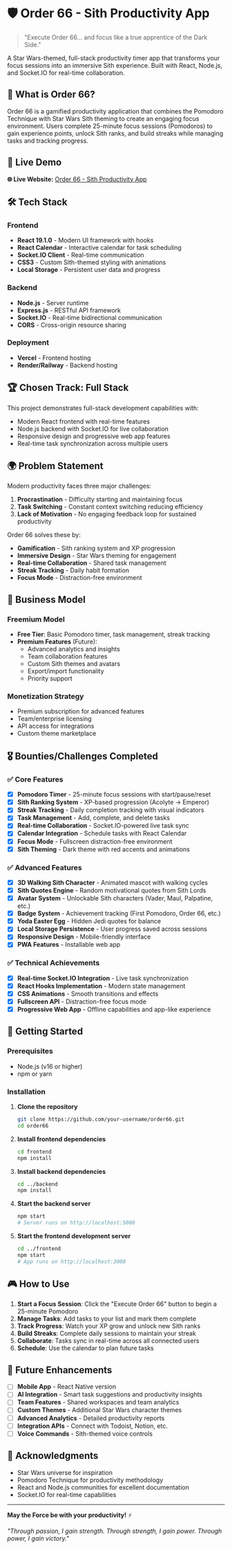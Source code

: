 # 🛡️ Order 66 - Sith Productivity App

> "Execute Order 66... and focus like a true apprentice of the Dark Side."

A Star Wars-themed, full-stack productivity timer app that transforms your focus sessions into an immersive Sith experience. Built with React, Node.js, and Socket.IO for real-time collaboration.

## 🎯 What is Order 66?

Order 66 is a gamified productivity application that combines the Pomodoro Technique with Star Wars Sith theming to create an engaging focus environment. Users complete 25-minute focus sessions (Pomodoros) to gain experience points, unlock Sith ranks, and build streaks while managing tasks and tracking progress.

## 🚀 Live Demo

**🌐 Live Website:** [Order 66 - Sith Productivity App](https://order66-exjs-git-main-abhinavs-projects-1c08a69a.vercel.app/)

## 🛠️ Tech Stack

### Frontend
- **React 19.1.0** - Modern UI framework with hooks
- **React Calendar** - Interactive calendar for task scheduling
- **Socket.IO Client** - Real-time communication
- **CSS3** - Custom Sith-themed styling with animations
- **Local Storage** - Persistent user data and progress

### Backend
- **Node.js** - Server runtime
- **Express.js** - RESTful API framework
- **Socket.IO** - Real-time bidirectional communication
- **CORS** - Cross-origin resource sharing

### Deployment
- **Vercel** - Frontend hosting
- **Render/Railway** - Backend hosting

## 🏆 Chosen Track: **Full Stack**

This project demonstrates full-stack development capabilities with:
- Modern React frontend with real-time features
- Node.js backend with Socket.IO for live collaboration
- Responsive design and progressive web app features
- Real-time task synchronization across multiple users

## 🌍 Problem Statement

Modern productivity faces three major challenges:
1. **Procrastination** - Difficulty starting and maintaining focus
2. **Task Switching** - Constant context switching reducing efficiency
3. **Lack of Motivation** - No engaging feedback loop for sustained productivity

Order 66 solves these by:
- **Gamification** - Sith ranking system and XP progression
- **Immersive Design** - Star Wars theming for engagement
- **Real-time Collaboration** - Shared task management
- **Streak Tracking** - Daily habit formation
- **Focus Mode** - Distraction-free environment

## 💼 Business Model

### Freemium Model
- **Free Tier**: Basic Pomodoro timer, task management, streak tracking
- **Premium Features** (Future):
  - Advanced analytics and insights
  - Team collaboration features
  - Custom Sith themes and avatars
  - Export/import functionality
  - Priority support

### Monetization Strategy
- Premium subscription for advanced features
- Team/enterprise licensing
- API access for integrations
- Custom theme marketplace

## 🎖️ Bounties/Challenges Completed

### ✅ Core Features
- [x] **Pomodoro Timer** - 25-minute focus sessions with start/pause/reset
- [x] **Sith Ranking System** - XP-based progression (Acolyte → Emperor)
- [x] **Streak Tracking** - Daily completion tracking with visual indicators
- [x] **Task Management** - Add, complete, and delete tasks
- [x] **Real-time Collaboration** - Socket.IO-powered live task sync
- [x] **Calendar Integration** - Schedule tasks with React Calendar
- [x] **Focus Mode** - Fullscreen distraction-free environment
- [x] **Sith Theming** - Dark theme with red accents and animations

### ✅ Advanced Features
- [x] **3D Walking Sith Character** - Animated mascot with walking cycles
- [x] **Sith Quotes Engine** - Random motivational quotes from Sith Lords
- [x] **Avatar System** - Unlockable Sith characters (Vader, Maul, Palpatine, etc.)
- [x] **Badge System** - Achievement tracking (First Pomodoro, Order 66, etc.)
- [x] **Yoda Easter Egg** - Hidden Jedi quotes for balance
- [x] **Local Storage Persistence** - User progress saved across sessions
- [x] **Responsive Design** - Mobile-friendly interface
- [x] **PWA Features** - Installable web app

### ✅ Technical Achievements
- [x] **Real-time Socket.IO Integration** - Live task synchronization
- [x] **React Hooks Implementation** - Modern state management
- [x] **CSS Animations** - Smooth transitions and effects
- [x] **Fullscreen API** - Distraction-free focus mode
- [x] **Progressive Web App** - Offline capabilities and app-like experience

## 🚀 Getting Started

### Prerequisites
- Node.js (v16 or higher)
- npm or yarn

### Installation

1. **Clone the repository**
   ```bash
   git clone https://github.com/your-username/order66.git
   cd order66
   ```

2. **Install frontend dependencies**
   ```bash
   cd frontend
   npm install
   ```

3. **Install backend dependencies**
   ```bash
   cd ../backend
   npm install
   ```

4. **Start the backend server**
   ```bash
   npm start
   # Server runs on http://localhost:5000
   ```

5. **Start the frontend development server**
   ```bash
   cd ../frontend
   npm start
   # App runs on http://localhost:3000
   ```

## 🎮 How to Use

1. **Start a Focus Session**: Click the "Execute Order 66" button to begin a 25-minute Pomodoro
2. **Manage Tasks**: Add tasks to your list and mark them complete
3. **Track Progress**: Watch your XP grow and unlock new Sith ranks
4. **Build Streaks**: Complete daily sessions to maintain your streak
5. **Collaborate**: Tasks sync in real-time across all connected users
6. **Schedule**: Use the calendar to plan future tasks

## 🔮 Future Enhancements

- [ ] **Mobile App** - React Native version
- [ ] **AI Integration** - Smart task suggestions and productivity insights
- [ ] **Team Features** - Shared workspaces and team analytics
- [ ] **Custom Themes** - Additional Star Wars character themes
- [ ] **Advanced Analytics** - Detailed productivity reports
- [ ] **Integration APIs** - Connect with Todoist, Notion, etc.
- [ ] **Voice Commands** - Sith-themed voice controls

## 🙏 Acknowledgments

- Star Wars universe for inspiration
- Pomodoro Technique for productivity methodology
- React and Node.js communities for excellent documentation
- Socket.IO for real-time capabilities

---

**May the Force be with your productivity!** ⚡

*"Through passion, I gain strength. Through strength, I gain power. Through power, I gain victory."*




